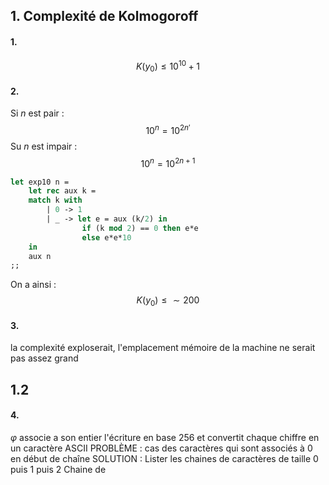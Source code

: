 ## 1. Complexité de Kolmogoroff
#### 1.
$$K(y_{0}) \leq 10^{10}+1$$
#### 2.
Si $n$ est pair : 
$$10^{n} = 10^{2n'}$$
Su $n$ est impair : 
$$10^{n} = 10^{2n+1}$$

```Ocaml
let exp10 n =
	let rec aux k =
	match k with
		| 0 -> 1
		| _ -> let e = aux (k/2) in
				if (k mod 2) == 0 then e*e
				else e*e*10
	in
	aux n
;;
```

On a ainsi : 
$$K(y_{0}) \leq \sim200$$

#### 3.
la complexité exploserait, l'emplacement mémoire de la machine ne serait pas assez grand

## 1.2
#### 4.
$\varphi$ associe a son entier l'écriture en base 256 et convertit chaque chiffre en un caractère ASCII
PROBLÈME : cas des caractères qui sont associés à 0 en début de chaîne
SOLUTION : Lister les chaines de caractères de taille 0 puis 1 puis 2
Chaine de 
